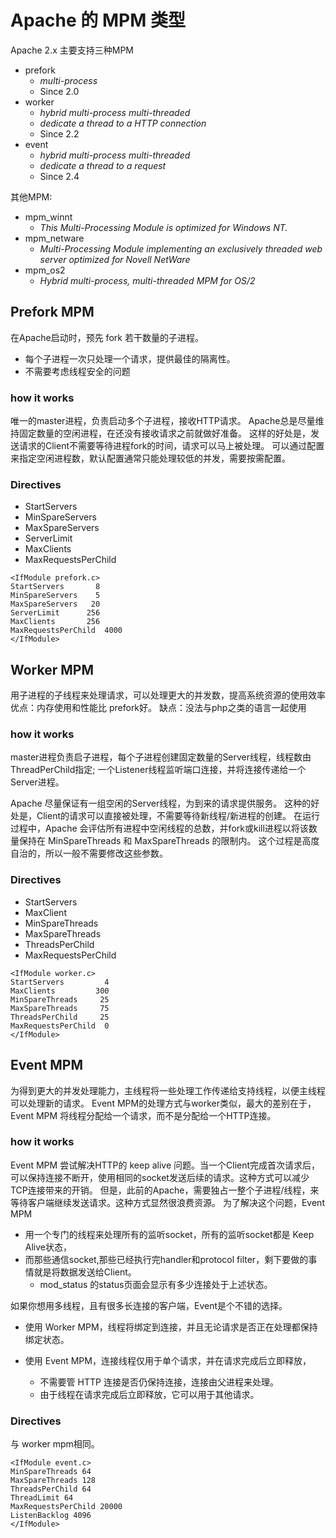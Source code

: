 # Apache 的 MPM 类型

Apache 2.x 主要支持三种MPM

- prefork
  - *multi-process*
  - Since 2.0
- worker 
  - *hybrid multi-process multi-threaded*
  - *dedicate a thread to a HTTP connection*
  - Since 2.2
- event 
  - *hybrid multi-process multi-threaded*
  - *dedicate a thread to a request*
  - Since 2.4

其他MPM:

- mpm_winnt  
  - *This Multi-Processing Module is optimized for Windows NT.*
- mpm_netware 
  -  *Multi-Processing Module implementing an exclusively threaded web server optimized for Novell NetWare*
- mpm_os2  
  - *Hybrid multi-process, multi-threaded MPM for OS/2*



## Prefork MPM

在Apache启动时，预先 fork 若干数量的子进程。 

- 每个子进程一次只处理一个请求，提供最佳的隔离性。
- 不需要考虑线程安全的问题

### how it works

唯一的master进程，负责启动多个子进程，接收HTTP请求。
Apache总是尽量维持固定数量的空闲进程，在还没有接收请求之前就做好准备。
这样的好处是，发送请求的Client不需要等待进程fork的时间，请求可以马上被处理。
可以通过配置来指定空闲进程数，默认配置通常只能处理较低的并发，需要按需配置。

### Directives

- StartServers  
- MinSpareServers  
- MaxSpareServers 
- ServerLimit 
- MaxClients 
- MaxRequestsPerChild 

```shell
<IfModule prefork.c>
StartServers       8
MinSpareServers    5
MaxSpareServers   20
ServerLimit      256
MaxClients       256
MaxRequestsPerChild  4000
</IfModule>
```



## Worker MPM

用子进程的子线程来处理请求，可以处理更大的并发数，提高系统资源的使用效率
优点：内存使用和性能比 prefork好。
缺点：没法与php之类的语言一起使用

### how it works

master进程负责启子进程，每个子进程创建固定数量的Server线程，线程数由ThreadPerChild指定;
一个Listener线程监听端口连接，并将连接传递给一个Server进程。

Apache 尽量保证有一组空闲的Server线程，为到来的请求提供服务。
这种的好处是，Client的请求可以直接被处理，不需要等待新线程/新进程的创建。
在运行过程中，Apache 会评估所有进程中空闲线程的总数，并fork或kill进程以将该数量保持在 MinSpareThreads 和 MaxSpareThreads 的限制内。
这个过程是高度自治的，所以一般不需要修改这些参数。

### Directives

- StartServers
- MaxClient
- MinSpareThreads
- MaxSpareThreads
- ThreadsPerChild
- MaxRequestsPerChild

```shell
<IfModule worker.c>
StartServers         4
MaxClients         300
MinSpareThreads     25
MaxSpareThreads     75
ThreadsPerChild     25
MaxRequestsPerChild  0
</IfModule>
```



## Event MPM

为得到更大的并发处理能力，主线程将一些处理工作传递给支持线程，以便主线程可以处理新的请求。
Event MPM的处理方式与worker类似，最大的差别在于，Event MPM 将线程分配给一个请求，而不是分配给一个HTTP连接。

### how it works 

Event MPM 尝试解决HTTP的 keep alive 问题。当一个Client完成首次请求后，可以保持连接不断开，使用相同的socket发送后续的请求。这种方式可以减少TCP连接带来的开销。
但是，此前的Apache，需要独占一整个子进程/线程，来等待客户端继续发送请求。这种方式显然很浪费资源。
为了解决这个问题，Event MPM 

- 用一个专门的线程来处理所有的监听socket，所有的监听socket都是 Keep Alive状态，
- 而那些通信socket,那些已经执行完handler和protocol filter，剩下要做的事情就是将数据发送给Client。
  - mod_status 的status页面会显示有多少连接处于上述状态。

如果你想用多线程，且有很多长连接的客户端，Event是个不错的选择。

- 使用 Worker MPM，线程将绑定到连接，并且无论请求是否正在处理都保持绑定状态。

- 使用 Event MPM，连接线程仅用于单个请求，并在请求完成后立即释放，
  - 不需要管 HTTP 连接是否仍保持连接，连接由父进程来处理。
  - 由于线程在请求完成后立即释放，它可以用于其他请求。

### Directives

与 worker mpm相同。

```shell
<IfModule event.c>
MinSpareThreads 64
MaxSpareThreads 128
ThreadsPerChild 64
ThreadLimit 64
MaxRequestsPerChild 20000
ListenBacklog 4096
</IfModule>
```







